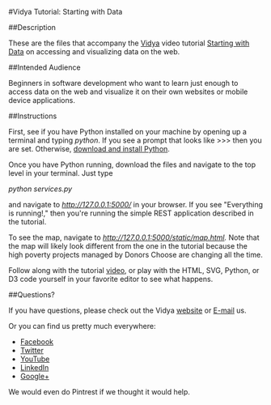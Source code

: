 #Vidya Tutorial: Starting with Data

##Description

These are the files that accompany the [Vidya](http://www.vidyasource.com) video tutorial 
[Starting with Data](https://www.youtube.com/channel/UC24LVc8Bb65SF6LW-SLog9A) on accessing and visualizing
data on the web.


##Intended Audience

Beginners in software development who want to learn just enough to access data on the web and visualize it on their own
websites or mobile device applications.

##Instructions

First, see if you have Python installed on your machine by opening up a terminal and typing *python*. If you see a prompt
that looks like >>> then you are set. Otherwise, [download and install Python](http://www.python.org/getit/).

Once you have Python running, download the files and navigate to the top level in your terminal. Just type

*python services.py*

and navigate to *http://127.0.0.1:5000/* in your browser. If you see "Everything is running!," then you're running the
simple REST application described in the tutorial.

To see the map, navigate to *http://127.0.0.1:5000/static/map.html.* Note that the map will likely look different from the one in the tutorial because the high poverty projects managed by Donors Choose are changing all the time. 

Follow along with the tutorial [video](https://www.youtube.com/channel/UC24LVc8Bb65SF6LW-SLog9A),
or play with the HTML, SVG, Python, or D3 code yourself in your favorite editor to see what happens.


##Questions?

If you have questions, please check out the Vidya [website](http://www.vidyasource.com) or [E-mail](mailto:info@vidyasource.com) us.

Or you can find us pretty much everywhere:

* [Facebook](https://www.facebook.com/VidyaSource)
* [Twitter](https://twitter.com/VidyaSource)
* [YouTube](https://www.youtube.com/channel/UC24LVc8Bb65SF6LW-SLog9A)
* [LinkedIn](http://www.linkedin.com/company/3285099?trk=prof-exp-company-name)
* [Google+](https://plus.google.com/+Vidyasource)

We would even do Pintrest if we thought it would help.
